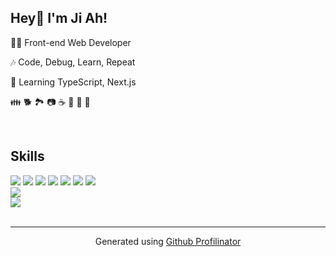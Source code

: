 ## Hey👋 I'm Ji Ah!  
<div>
  <p>🧑‍💻 Front-end Web Developer</p>
  <p>🎶 Code, Debug, Learn, Repeat</p>
  <p>🌱 Learning TypeScript, Next.js</p>
  <p>👪 🐕 🏞️ 📷 ☕ 🎄 🧢 💃</p>
<div>
<br/>  


## Skills
<div>
  <img src="https://img.shields.io/badge/HTML-E34F26?style=flat&logo=HTML5&logoColor=white" />
  <img src="https://img.shields.io/badge/CSS-1572B6?style=flat&logo=CSS3&logoColor=white" />
  <img src="https://img.shields.io/badge/JavaScript-F7DF1E?style=flat&logo=JavaScript&logoColor=white" />
  <img src="https://img.shields.io/badge/TypeScript-3178C6?style=flat&logo=TypeScript&logoColor=white" />
  <img src="https://img.shields.io/badge/React-61DAFB?style=flat&logo=React&logoColor=white" />
  <img src="https://img.shields.io/badge/Next.js-000000?style=flat-square&logo=Next.js&logoColor=white"/>
  <img src="https://img.shields.io/badge/sass-CC6699?style=flat-square&logo=styled-components&logoColor=white"/>
</div>
  <img src="https://img.shields.io/badge/styled components-DB7093?style=flat-square&logo=styled-components&logoColor=white"/>
</div>
<div>
  <img src="https://img.shields.io/badge/Figma-F24E1E?style=flat&logo=Figma&logoColor=white" />
</div>

<br/>  


----
<div align="center">Generated using <a href="https://profilinator.rishav.dev/" target="_blank">Github Profilinator</a></div>
